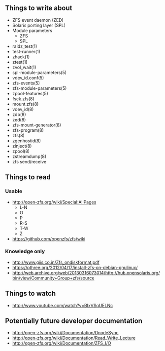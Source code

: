 ## Things to write about

- ZFS event daemon (ZED)
- Solaris porting layer (SPL)
- Module parameters
  - ZFS
  - SPL
- raidz_test(1)
- test-runner(1)
- zhack(1)
- ztest(1)
- zvol_wait(1)
- spl-module-parameters(5)
- vdev_id.conf(5)
- zfs-events(5)
- zfs-module-parameters(5)
- zpool-features(5)
- fsck.zfs(8)
- mount.zfs(8)
- vdev_id(8)
- zdb(8)
- zed(8)
- zfs-mount-generator(8)
- zfs-program(8)
- zfs(8)
- zgenhostid(8)
- zinject(8)
- zpool(8)
- zstreamdump(8)
- zfs send/receive


## Things to read

### Usable

- http://open-zfs.org/wiki/Special:AllPages
  - L-N
  - O
  - P
  - R-S
  - T-W
  - Z
- https://github.com/openzfs/zfs/wiki

### Knowledge only

- http://www.giis.co.in/Zfs_ondiskformat.pdf
- https://pthree.org/2012/04/17/install-zfs-on-debian-gnulinux/
- http://web.archive.org/web/20130316073014/http://hub.opensolaris.org/bin/view/Community+Group+zfs/source


## Things to watch

- http://www.youtube.com/watch?v=BIxVSqUELNc


## Potentially future developer documentation

- http://open-zfs.org/wiki/Documentation/DnodeSync
- http://open-zfs.org/wiki/Documentation/Read_Write_Lecture
- http://open-zfs.org/wiki/Documentation/ZFS_I/O
